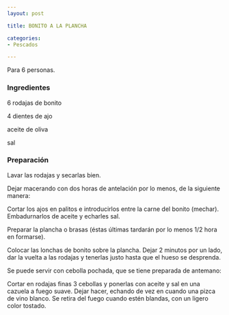 ```yaml
---
layout: post

title: BONITO A LA PLANCHA

categories:
- Pescados

---
```

Para 6 personas.

<h3>Ingredientes</h3>

6 rodajas de bonito

4 dientes de ajo

aceite de oliva

sal

<h3>Preparación</h3>

Lavar las rodajas y secarlas bien.

Dejar macerando con dos horas de antelación por lo menos, de la siguiente manera:

Cortar los ajos en palitos e introducirlos entre la carne del bonito (mechar). Embadurnarlos de aceite y echarles sal.

Preparar la plancha o brasas (éstas últimas tardarán por lo menos 1/2 hora en formarse).

Colocar las lonchas de bonito sobre la plancha. Dejar 2 minutos por un lado, dar la vuelta a las rodajas y tenerlas justo hasta que el hueso se desprenda.

Se puede servir con cebolla pochada, que se tiene preparada de antemano:

Cortar en rodajas finas 3 cebollas y ponerlas con aceite y sal en una cazuela a fuego suave. Dejar hacer, echando de vez en cuando una pizca de vino blanco. Se retira del fuego cuando estén blandas, con un ligero color tostado.

